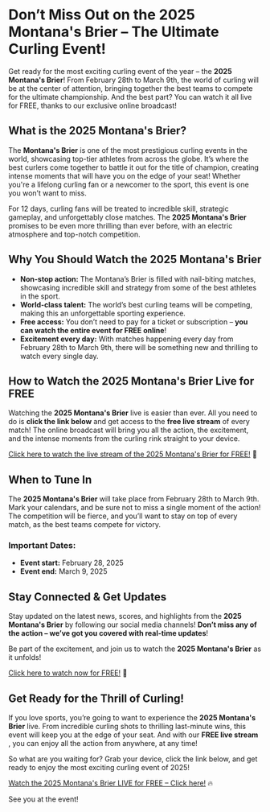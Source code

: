# Don’t Miss Out on the 2025 Montana's Brier – The Ultimate Curling Event!

Get ready for the most exciting curling event of the year – the **2025 Montana's Brier**! From February 28th to March 9th, the world of curling will be at the center of attention, bringing together the best teams to compete for the ultimate championship. And the best part? You can watch it all live for FREE, thanks to our exclusive online broadcast!

## What is the 2025 Montana's Brier?

The **Montana's Brier** is one of the most prestigious curling events in the world, showcasing top-tier athletes from across the globe. It’s where the best curlers come together to battle it out for the title of champion, creating intense moments that will have you on the edge of your seat! Whether you're a lifelong curling fan or a newcomer to the sport, this event is one you won’t want to miss.

For 12 days, curling fans will be treated to incredible skill, strategic gameplay, and unforgettably close matches. The **2025 Montana's Brier** promises to be even more thrilling than ever before, with an electric atmosphere and top-notch competition.

## Why You Should Watch the 2025 Montana's Brier

- **Non-stop action:** The Montana’s Brier is filled with nail-biting matches, showcasing incredible skill and strategy from some of the best athletes in the sport.
- **World-class talent:** The world’s best curling teams will be competing, making this an unforgettable sporting experience.
- **Free access:** You don’t need to pay for a ticket or subscription – **you can watch the entire event for FREE online**!
- **Excitement every day:** With matches happening every day from February 28th to March 9th, there will be something new and thrilling to watch every single day.

## How to Watch the 2025 Montana's Brier Live for FREE

Watching the **2025 Montana's Brier** live is easier than ever. All you need to do is **click the link below** and get access to the **free live stream** of every match! The online broadcast will bring you all the action, the excitement, and the intense moments from the curling rink straight to your device.

[Click here to watch the live stream of the 2025 Montana's Brier for FREE!](https://tinyurl.com/livestreamfreeo?st=2025montanasbrier&si=gh) 🎥

## When to Tune In

The **2025 Montana's Brier** will take place from February 28th to March 9th. Mark your calendars, and be sure not to miss a single moment of the action! The competition will be fierce, and you’ll want to stay on top of every match, as the best teams compete for victory.

### Important Dates:

- **Event start:** February 28, 2025
- **Event end:** March 9, 2025

## Stay Connected & Get Updates

Stay updated on the latest news, scores, and highlights from the **2025 Montana's Brier** by following our social media channels! **Don’t miss any of the action – we’ve got you covered with real-time updates**!

Be part of the excitement, and join us to watch the **2025 Montana's Brier** as it unfolds!

[Click here to watch now for FREE!](https://tinyurl.com/livestreamfreeo?st=2025montanasbrier&si=gh) 🎉

## Get Ready for the Thrill of Curling!

If you love sports, you’re going to want to experience the **2025 Montana's Brier** live. From incredible curling shots to thrilling last-minute wins, this event will keep you at the edge of your seat. And with our **FREE live stream** , you can enjoy all the action from anywhere, at any time!

So what are you waiting for? Grab your device, click the link below, and get ready to enjoy the most exciting curling event of 2025!

[Watch the 2025 Montana's Brier LIVE for FREE – Click here!](https://tinyurl.com/livestreamfreeo?st=2025montanasbrier&si=gh) 🔥

See you at the event!
